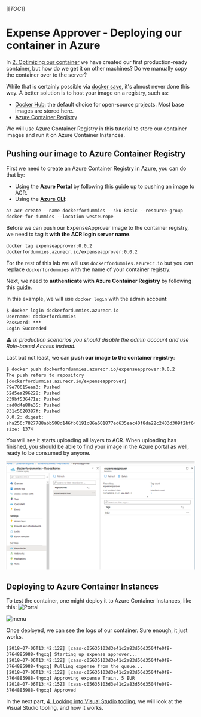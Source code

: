[[_TOC_]]

# Expense Approver - Deploying our container in Azure
In [2. Optimizing our container](/2.-Optimizing-our-container) we have created our first production-ready container, but how do we get it on other machines? Do we manually copy the container over to the server?

While that is certainly possible via [docker save](https://docs.docker.com/engine/reference/commandline/save/), it's almost never done this way. A better solution is to host your image on a registry, such as:
- [Docker Hub](https://hub.docker.com/): the default choice for open-source projects. Most base images are stored here.
- [Azure Container Registry](https://azure.microsoft.com/en-us/services/container-registry/)

We will use Azure Container Registry in this tutorial to store our container images and run it on Azure Container Instances.

## Pushing our image to Azure Container Registry

First we need to create an Azure Container Registry in Azure, you can do that by:

- Using the **Azure Portal** by following this [guide](https://docs.microsoft.com/en-us/azure/container-registry/container-registry-get-started-portal) up to pushing an image to ACR.
- Using the **[Azure CLI](https://docs.microsoft.com/en-us/cli/azure/get-started-with-azure-cli?view=azure-cli-latest)**:

```shell
az acr create --name dockerfordummies --sku Basic --resource-group docker-for-dummies --location westeurope
```

Before we can push our ExpenseApprover image to the container registry, we need to **tag it with the ACR login server name**.

```shell
docker tag expenseapprover:0.0.2 dockerfordummies.azurecr.io/expenseapprover:0.0.2
```

For the rest of this lab we will use `dockerfordummies.azurecr.io` but you can replace `dockerfordummies` with the name of your container registry.

Next, we need to **authenticate with Azure Container Registry** by following this [guide](https://docs.microsoft.com/en-us/azure/container-registry/container-registry-authentication).

In this example, we will use `docker login` with the admin account:
```shell
$ docker login dockerfordummies.azurecr.io
Username: dockerfordummies
Password: ***
Login Succeeded
```

:warning: _In production scenarios you should disable the admin account and use Role-based Access instead._

Last but not least, we can **push our image to the container registry**:
```shell
$ docker push dockerfordummies.azurecr.io/expenseapprover:0.0.2
The push refers to repository [dockerfordummies.azurecr.io/expenseapprover]
79e70615eaa3: Pushed
52d5ea296228: Pushed
239bf536471e: Pushed
cad0d4e88a35: Pushed
831c5620387f: Pushed
0.0.2: digest: sha256:7827788abb508d146fb0191c86a601877ed635eac40f8da22c2403d309f2bf64 size: 1374
```

You will see it starts uploading all layers to ACR. When uploading has finished, you should be able to find your image in the Azure portal as well, ready to be consumed by anyone.

![](.media/image-in-registry.png)

## Deploying to Azure Container Instances
To test the container, one might deploy it to Azure Container Instances, like this:
![Portal](https://docs.microsoft.com/en-us/azure/container-registry/media/container-registry-get-started-portal/qs-portal-10.png)

![menu](
https://docs.microsoft.com/en-us/azure/container-registry/media/container-registry-get-started-portal/qs-portal-11.png)

Once deployed, we can see the logs of our container. Sure enough, it just works.
```shell
[2018-07-06T13:42:12Z] [caas-c05635103d3e41c2a83d56d3504fe0f9-3764885988-4hgxq] Starting up expense approver...
[2018-07-06T13:42:12Z] [caas-c05635103d3e41c2a83d56d3504fe0f9-3764885988-4hgxq] Pulling expense from the queue... 
[2018-07-06T13:42:12Z] [caas-c05635103d3e41c2a83d56d3504fe0f9-3764885988-4hgxq] Approving expense Train, 5 EUR
[2018-07-06T13:42:15Z] [caas-c05635103d3e41c2a83d56d3504fe0f9-3764885988-4hgxq] Approved
```

In the next part, [4. Looking into Visual Studio tooling](/4.-Looking-into-Visual-Studio-tooling), we will look at the Visual Studio tooling, and how it works.